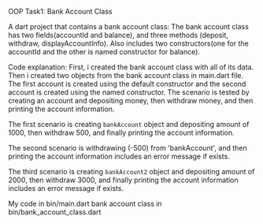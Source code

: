 OOP Task1: Bank Account Class

A dart project that contains a bank account class:
The bank account class has two fields(accountId and balance), and three methods (deposit, withdraw,
displayAccountInfo).
Also includes two constructors(one for the accountId and the other is named constructor for
balance).

Code explanation:
First, i created the bank account class with all of its data. Then i created two objects from the
bank account class in main.dart file.
The first account is created using the default constructor and the second account is created using
the named constructor.
The scenario is tested by creating an account and depositing money, then withdraw money, and then
printing the account information.

The first scenario is creating `bankAccount` object and depositing amount of 1000, then withdraw
500,
and finally printing the account information.

The second scenario is withdrawing (-500) from 'bankAccount', and then printing the
account information includes an error message if exists.

The third scenario is creating `bankAccount2` object and depositing amount of 2000, then withdraw
3000, and finally printing the
account information includes an error message if exists.

My code in bin/main.dart
bank account class in bin/bank_account_class.dart
 